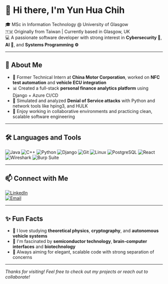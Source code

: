 # 👋 Hi there, I'm Yun Hua Chih

🎓 MSc in Information Technology @ University of Glasgow  
🇹🇼 Originally from Taiwan | Currently based in Glasgow, UK  
💻 A passionate software developer with strong interest in **Cybersecurity 🔐**, **AI 🤖**, and **Systems Programming ⚙️**

---

## 🚀 About Me

- 💼 Former Technical Intern at **China Motor Corporation**, worked on **NFC test automation** and **vehicle ECU integration**
- 📊 Created a full-stack **personal finance analytics platform** using Django + Azure CI/CD
- 🔬 Simulated and analyzed **Denial of Service attacks** with Python and network tools like hping3, and HULK
- 🤝 Enjoy working in collaborative environments and practicing clean, scalable software engineering

---

## 🛠️ Languages and Tools

![Java](https://img.shields.io/badge/-Java-007396?logo=java&logoColor=white&style=flat-square)
![C++](https://img.shields.io/badge/-C++-blue?logo=cplusplus&logoColor=white&style=flat-square)
![Python](https://img.shields.io/badge/-Python-3776AB?logo=python&logoColor=white&style=flat-square)
![Django](https://img.shields.io/badge/-Django-092E20?logo=django&logoColor=white&style=flat-square)
![Git](https://img.shields.io/badge/-Git-F05032?logo=git&logoColor=white&style=flat-square)
![Linux](https://img.shields.io/badge/-Linux-FCC624?logo=linux&logoColor=black&style=flat-square)
![PostgreSQL](https://img.shields.io/badge/-PostgreSQL-4169E1?logo=postgresql&logoColor=white&style=flat-square)
![React](https://img.shields.io/badge/-React-61DAFB?logo=react&logoColor=black&style=flat-square)
![Wireshark](https://img.shields.io/badge/-Wireshark-1679A7?logo=wireshark&logoColor=white&style=flat-square)
![Burp Suite](https://img.shields.io/badge/-BurpSuite-FF6F00?logo=burpsuite&logoColor=white&style=flat-square)

---

## 📫 Connect with Me

[![LinkedIn](https://img.shields.io/badge/-LinkedIn-0A66C2?logo=linkedin&logoColor=white&style=flat-square)](https://www.linkedin.com/in/yunhua-chih-86ab0a257)  
[![Email](https://img.shields.io/badge/Gmail-D14836?logo=gmail&logoColor=white&style=flat-square)](mailto:Yunhuachih25852@gmail.com)

---

## ✨ Fun Facts

- 🧠 I love studying **theoretical physics**, **cryptography**, and **autonomous vehicle systems**
- 🧬 I'm fascinated by **semiconductor technology**, **brain-computer interfaces** and **biotechnology**
- 🎯 Always aiming for elegant, scalable code with strong separation of concerns

---

_Thanks for visiting! Feel free to check out my projects or reach out to collaborate!_
